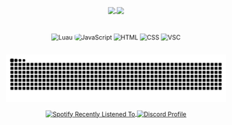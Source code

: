 <p align="center">
<a href="[https://github.com/anuraghazra/github-readme-stats](https://github.com/envixityyy/github-readme-stats)">
<img height=200 align="center" src="https://github-readme-stats.vercel.app/api/top-langs/?username=envixityyy&layout=donut&theme=tokyonight"/>
</a>
<a href="https://github.com/envixityyy/github-readme-stats">
<img align="center" src="https://github-readme-stats.vercel.app/api?username=envixityyy&theme=tokyonight&rank_icon=github"/>
</a>
</p>

<br>

<p align="center">
<img src="https://upload.wikimedia.org/wikipedia/commons/thumb/8/8f/Luau_Logo_%28Programming_Language%29.svg/2048px-Luau_Logo_%28Programming_Language%29.svg.png" alt="Luau" width="45" height="45"/>
<img id="js" src="https://upload.wikimedia.org/wikipedia/commons/thumb/9/99/Unofficial_JavaScript_logo_2.svg/2048px-Unofficial_JavaScript_logo_2.svg.png" alt="JavaScript" width="45" height="45" style="border-radius:25%;"/>
<img src="https://www.w3.org/html/logo/downloads/HTML5_Badge_512.png" alt="HTML" width="45" height="45"/>
<img src="https://upload.wikimedia.org/wikipedia/commons/6/62/CSS3_logo.svg" alt="CSS" width="45" height="45"/>
<img src="https://upload.wikimedia.org/wikipedia/commons/thumb/9/9a/Visual_Studio_Code_1.35_icon.svg/2048px-Visual_Studio_Code_1.35_icon.svg.png" alt="VSC" width="45" height="45"/>
</p>

<br>

<img src="https://raw.githubusercontent.com/envixityyy/envixityyy/refs/heads/output/snake.svg" alt="Snake animation"/>

<br>

<p align="center">
<a href="https://open.spotify.com/user/lsb23umq54wmbcfn5ycat5huv">
<img
src="https://spotify-recently-played-readme.vercel.app/api?user=lsb23umq54wmbcfn5ycat5huv"
alt="Spotify Recently Listened To"
align="center"
/>
</a>
<a href="https://discord.com/users/852615798999613480">
<img
src="https://lanyard.cnrad.dev/api/852615798999613480"
alt="Discord Profile"
align="center"
/>
</a> 
</p>

